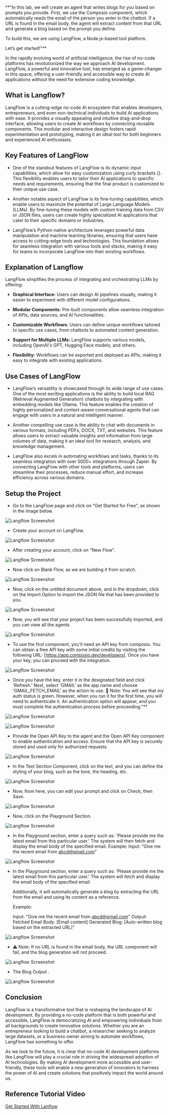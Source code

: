 **"In this lab, we will create an agent that writes blogs for you based on prompts you provide. First, we use the Composio component, which automatically reads the email of the person you enter in the chatbot. If a URL is found in the email body, the agent will extract content from that URL and generate a blog based on the prompt you define.

To build this, we are using LangFlow, a Node.js-based tool platform.

Let’s get started!"**

In the rapidly evolving world of artificial intelligence, the rise of no-code platforms has revolutionized the way we approach AI development. LangFlow, a powerful and innovative tool, has emerged as a game-changer in this space, offering a user-friendly and accessible way to create AI applications without the need for extensive coding knowledge.

## What is Langflow?
LangFlow is a cutting-edge no-code AI ecosystem that enables developers, entrepreneurs, and even non-technical individuals to build AI applications with ease. It provides a visually appealing and intuitive drag-and-drop interface, allowing users to create AI workflows by connecting reusable components. This modular and interactive design fosters rapid experimentation and prototyping, making it an ideal tool for both beginners and experienced AI enthusiasts.

## Key Features of LangFlow
- One of the standout features of LangFlow is its dynamic input capabilities, which allow for easy customization using curly brackets {}. This flexibility enables users to tailor their AI applications to specific needs and requirements, ensuring that the final product is customized to their unique use case.

- Another notable aspect of LangFlow is its fine-tuning capabilities, which enable users to maximize the potential of Large Language Models (LLMs). By fine-tuning these models with custom training data from CSV or JSON files, users can create highly specialized AI applications that cater to their specific domains or industries.

- LangFlow’s Python-native architecture leverages powerful data manipulation and machine learning libraries, ensuring that users have access to cutting-edge tools and technologies. This foundation allows for seamless integration with various tools and stacks, making it easy for teams to incorporate LangFlow into their existing workflows.

## Explanation of Langflow

LangFlow simplifies the process of integrating and orchestrating LLMs by offering:

- **Graphical Interface:** Users can design AI pipelines visually, making it easier to experiment with different model configurations.

- **Modular Components:** Pre-built components allow seamless integration of APIs, data sources, and AI functionalities.

- **Customizable Workflows:** Users can define unique workflows tailored to specific use cases, from chatbots to automated content generation.

- **Support for Multiple LLMs:** LangFlow supports various models, including OpenAI's GPT, Hugging Face models, and others.

- **Flexibility:** Workflows can be exported and deployed as APIs, making it easy to integrate with existing applications.

## Use Cases of LangFlow
- LangFlow’s versatility is showcased through its wide range of use cases. One of the most exciting applications is the ability to build local RAG (Retrieval Augmented Generation) chatbots by integrating with embedding models like Ollama. This feature enables the creation of highly personalized and context-aware conversational agents that can engage with users in a natural and intelligent manner.

- Another compelling use case is the ability to chat with documents in various formats, including PDFs, DOCX, TXT, and websites. This feature allows users to extract valuable insights and information from large volumes of data, making it an ideal tool for research, analysis, and knowledge management.

- LangFlow also excels in automating workflows and tasks, thanks to its seamless integration with over 5000+ integrations through Zapier. By connecting LangFlow with other tools and platforms, users can streamline their processes, reduce manual effort, and increase efficiency across various domains.

## Setup the Project

- Go to the LangFlow page and click on "Get Started for Free", as shown in the image below.

![Langflow Screenshot](./Images/Screenshot%20(1515).png)

- Create your account on LangFlow.

![Langflow Screenshot](./Images/Screenshot%20(1516).png)

- After creating your account, click on "New Flow".

![Langflow Screenshot](./Images/Screenshot%20(1517).png)

- Now click on Blank Flow, as we are building it from scratch.

![Langflow Screenshot](./Images/Screenshot%20(1518).png)

- Now, click on the untitled document above, and in the dropdown, click on the Import Option to import the JSON file that has been provided to you.

![Langflow Screenshot](./Images/Screenshot%20(1520).png)

- Now, you will see that your project has been successfully imported, and you can view all the agents.

![Langflow Screenshot](./Images/img1.png)

- To use the first component, you'll need an API key from composio. You can obtain a free API key with some initial credits by visiting the following URL: [https://app.composio.dev/developers]. Once you have your key, you can proceed with the integration.

![Langflow Screenshot](./Images/Screenshot%20(1549).png)

- Once you have the key, enter it in the designated field and click 'Refresh.' Next, select 'GMAIL' as the app name and choose 'GMAIL_FETCH_EMAIL' as the action to use.
  🔹 Note: You will see that my auth status is green. However, when you run it for the first time, you will need to authenticate it. An authentication option will appear, and you must complete the authentication process before proceeding."**

![Langflow Screenshot](./Images/Refresh%20Button.png)

![Langflow Screenshot](./Images/Screenshot%20(1551).png)

- Provide the Open API Key to the agent and the Open API Key component to enable authentication and access. Ensure that the API key is securely stored and used only for authorized requests.

![Langflow Screenshot](./Images/Screenshot%20(1552).png)

- In the Text Section Component, click on the text, and you can define the styling of your blog, such as the tone, the heading, etc.

![Langflow Screenshot](./Images/Screenshot%20(1555).png)

- Now, from here, you can edit your prompt and click on Check, then Save.

![Langflow Screenshot](./Images/Screenshot%20(1554).png)

- Now, click on the Playground Section.

![Langflow Screenshot](./Images/Screenshot%20(1553).png)

- In the Playground section, enter a query such as: 'Please provide me the latest email from this particular user.' The system will then fetch and display the email body of the specified email.
  Example:
  Input: "Give me the recent email from abcd@gmail.com"

![Langflow Screenshot](./Images/Screenshot%20(1556).png)

- In the Playground section, enter a query such as: 'Please provide me the latest email from this particular user.' The system will fetch and display the email body of the specified email.

  Additionally, it will automatically generate a blog by extracting the URL from the email and using its content as a reference.

  Example:

  Input: "Give me the recent email from abcd@gmail.com"
  Output:
  Fetched Email Body: [Email content]
  Generated Blog: [Auto-written blog based on the extracted URL]"

![Langflow Screenshot](./Images/Screenshot%20(1556).png)

- ⚠️ Note: If no URL is found in the email body, the URL component will fail, and the blog generation will not proceed.

![Langflow Screenshot](./Images/Screenshot%20(1557).png)

- The Blog Output .

![Langflow Screenshot](./Images/Screenshot%20(1558).png)



## Conclusion
LangFlow is a transformative tool that is reshaping the landscape of AI development. By providing a no-code platform that is both powerful and accessible, LangFlow is democratizing AI and empowering individuals from all backgrounds to create innovative solutions. Whether you are an entrepreneur looking to build a chatbot, a researcher seeking to analyze large datasets, or a business owner aiming to automate workflows, LangFlow has something to offer.

As we look to the future, it is clear that no-code AI development platforms like LangFlow will play a crucial role in driving the widespread adoption of AI technologies. By making AI development more accessible and user-friendly, these tools will enable a new generation of innovators to harness the power of AI and create solutions that positively impact the world around us.


## Reference Tutorial Video
[Get Started With Lanflow](https://youtu.be/LPfstlhSA_w?si=HMYVZ5q60IBJ7H9x)


